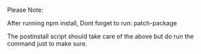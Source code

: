 Please Note:


After running npm install, Dont forget to run:   patch-package

The postinstall script should take care of the above but do run the command just to make sure.
